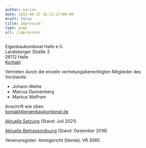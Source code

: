 ```yaml
---
author: marian
date: 2015-09-25 16:31:27+00:00
draft: false
title: Impressum
type: page
url: /impressum/
---
```


Eigenbaukombinat Halle e.V.  
Landsberger Straße 3  
06112 Halle  
[Kontakt](/kontakt)  

Vertreten durch die einzeln vertretungsberechtigten Mitglieder des Vorstands:

* Johann Weihe
* Marcus Dannenberg
* Markus Wolfram

Anschrift wie oben  
[kontakt@eigenbaukombinat.de](mailto:kontakt@eigenbaukombinat.de)

[Aktuelle Satzung](/wp-content/uploads/2021/07/satzung-2021-07.pdf) (Stand: Juli 2021)  

[Aktuelle Beitragsordnung](/wp-content/uploads/2017/01/bo_2016_12_15.pdf) (Stand: Dezember 2016)

Vereinsregister: Amtsgericht Stendal, VR 3085
